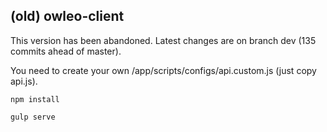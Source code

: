 ## (old) owleo-client

This version has been abandoned. Latest changes are on branch dev (135 commits ahead of master).

You need to create your own /app/scripts/configs/api.custom.js (just copy api.js).

`npm install`

`gulp serve`
